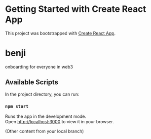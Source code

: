 # Getting Started with Create React App

This project was bootstrapped with [Create React App](https://github.com/facebook/create-react-app).

# benji
onboarding for everyone in web3

## Available Scripts

In the project directory, you can run:

### `npm start`

Runs the app in the development mode.\
Open [http://localhost:3000](http://localhost:3000) to view it in your browser.

(Other content from your local branch)
